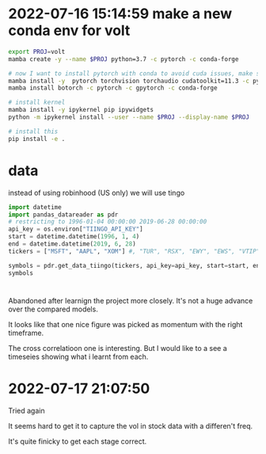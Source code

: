 # 2022-07-16 15:14:59 make a new conda env for volt 

```sh
export PROJ=volt
mamba create -y --name $PROJ python=3.7 -c pytorch -c conda-forge

# now I want to install pytorch with conda to avoid cuda issues, make sure we get the right version by looking at nvidia-smi to get cuda version. pick the closest
mamba install -y  pytorch torchvision torchaudio cudatoolkit=11.3 -c pytorch
mamba install botorch -c pytorch -c gpytorch -c conda-forge

# install kernel
mamba install -y ipykernel pip ipywidgets
python -m ipykernel install --user --name $PROJ --display-name $PROJ

# install this
pip install -e .
```


# data

instead of using robinhood (US only) we will use tingo

```py
import datetime
import pandas_datareader as pdr
# restricting to 1996-01-04 00:00:00 2019-06-28 00:00:00
api_key = os.environ["TIINGO_API_KEY"]
start = datetime.datetime(1996, 1, 4)
end = datetime.datetime(2019, 6, 28)
tickers = ["MSFT", "AAPL", "XOM"] #, "TUR", "RSX", "EWY", "EWS", "VTIP", "TLT", "BWX", "PDBC", "IAU", "VNQI"]

symbols = pdr.get_data_tiingo(tickers, api_key=api_key, start=start, end=end)
symbols
```


# 

Abandoned after learnign the project more closely. It's not a huge advance over the compared models.

It looks like that one nice figure was picked as momentum with the right timeframe.

The cross correlatioon one is interesting. But I would like to a see a timeseies showing what i learnt from each.

# 2022-07-17 21:07:50

Tried again

It seems hard to get it to capture the vol in stock data with a differen't freq.

It's quite finicky to get each stage correct.
